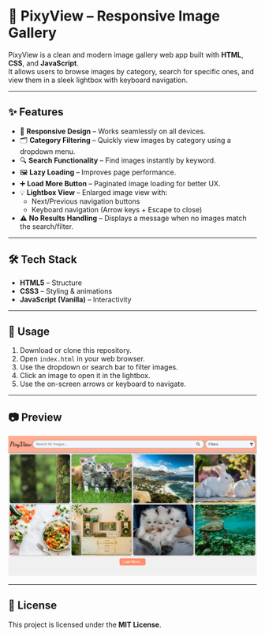 # 🌊 PixyView – Responsive Image Gallery  

PixyView is a clean and modern image gallery web app built with **HTML**, **CSS**, and **JavaScript**.  
It allows users to browse images by category, search for specific ones, and view them in a sleek lightbox with keyboard navigation.  

---

## ✨ Features  
- 📱 **Responsive Design** – Works seamlessly on all devices.  
- 🗂 **Category Filtering** – Quickly view images by category using a dropdown menu.  
- 🔍 **Search Functionality** – Find images instantly by keyword.  
- 🖼 **Lazy Loading** – Improves page performance.  
- ➕ **Load More Button** – Paginated image loading for better UX.  
- 💡 **Lightbox View** – Enlarged image view with:  
  - Next/Previous navigation buttons  
  - Keyboard navigation (Arrow keys + Escape to close)  
- ⚠ **No Results Handling** – Displays a message when no images match the search/filter.  

---

## 🛠 Tech Stack  
- **HTML5** – Structure  
- **CSS3** – Styling & animations  
- **JavaScript (Vanilla)** – Interactivity  

---

## 🚀 Usage  
1. Download or clone this repository.  
2. Open `index.html` in your web browser.  
3. Use the dropdown or search bar to filter images.  
4. Click an image to open it in the lightbox.  
5. Use the on-screen arrows or keyboard to navigate.  

---

## 📷 Preview  
![PixyView Screenshot](gallery_ss.png)

---

## 📜 License  
This project is licensed under the **MIT License**.  
